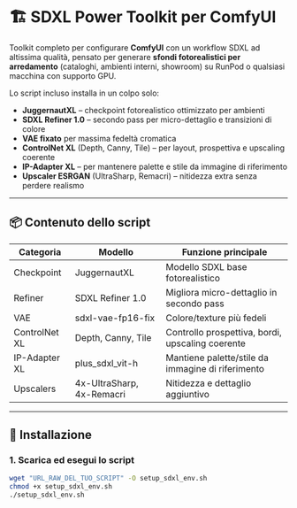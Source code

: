 # 🏗️ SDXL Power Toolkit per ComfyUI

Toolkit completo per configurare **ComfyUI** con un workflow SDXL ad altissima qualità, pensato per generare **sfondi fotorealistici per arredamento** (cataloghi, ambienti interni, showroom) su RunPod o qualsiasi macchina con supporto GPU.

Lo script incluso installa in un colpo solo:
- **JuggernautXL** – checkpoint fotorealistico ottimizzato per ambienti
- **SDXL Refiner 1.0** – secondo pass per micro-dettaglio e transizioni di colore
- **VAE fixato** per massima fedeltà cromatica
- **ControlNet XL** (Depth, Canny, Tile) – per layout, prospettiva e upscaling coerente
- **IP-Adapter XL** – per mantenere palette e stile da immagine di riferimento
- **Upscaler ESRGAN** (UltraSharp, Remacri) – nitidezza extra senza perdere realismo

---

## 📦 Contenuto dello script

| Categoria      | Modello                              | Funzione principale |
|----------------|--------------------------------------|----------------------|
| Checkpoint     | JuggernautXL                         | Modello SDXL base fotorealistico |
| Refiner        | SDXL Refiner 1.0                     | Migliora micro-dettaglio in secondo pass |
| VAE            | sdxl-vae-fp16-fix                    | Colore/texture più fedeli |
| ControlNet XL  | Depth, Canny, Tile                    | Controllo prospettiva, bordi, upscaling coerente |
| IP-Adapter XL  | plus_sdxl_vit-h                       | Mantiene palette/stile da immagine di riferimento |
| Upscalers      | 4x-UltraSharp, 4x-Remacri             | Nitidezza e dettaglio aggiuntivo |

---

## 🚀 Installazione

### 1. Scarica ed esegui lo script
```bash
wget "URL_RAW_DEL_TUO_SCRIPT" -O setup_sdxl_env.sh
chmod +x setup_sdxl_env.sh
./setup_sdxl_env.sh
